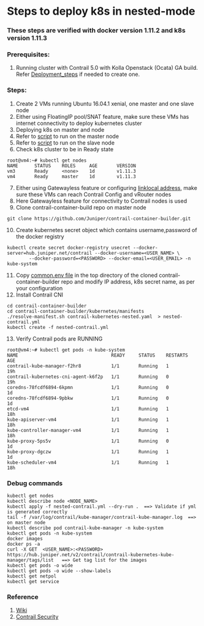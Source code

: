 # Steps to deploy k8s in nested-mode 
### These steps are verified with docker version 1.11.2 and k8s version 1.11.3

### Prerequisites:
1. Running cluster with Contrail 5.0 with Kolla Openstack (Ocata) GA build.
Refer [Deployment_steps](https://github.com/urao/contrail5_deployments/tree/master/ansible_deployer) if needed to create one.

### Steps:
1. Create 2 VMs running Ubuntu 16.04.1 xenial, one master and one slave node
2. Either using FloatingIP pool/SNAT feature, make sure these VMs has
   internet connectivity to deploy kubernetes cluster
3. Deploying k8s on master and node
4. Refer to [script](https://github.com/urao/contrail5_deployments/blob/master/k8s_nested_mode_deployment/files/run_on_master.sh) to run on the master node
5. Refer to [script](https://github.com/urao/contrail5_deployments/blob/master/k8s_nested_mode_deployment/files/run_on_node.sh) to run on the slave node
6. Check k8s cluster to be in Ready state
```
root@vm4:~# kubectl get nodes
NAME      STATUS    ROLES     AGE       VERSION
vm3       Ready     <none>    1d        v1.11.3
vm4       Ready     master    1d        v1.11.3
```
7. Either using Gatewayless feature or configuring [linklocal address](https://github.com/Juniper/contrail-kubernetes-docs/blob/master/install/kubernetes/nested-kubernetes.md), make 
   sure these VMs can reach Contrail Config and vRouter nodes
8. Here Gatewayless feature for connectivity to Contrail nodes is used
9. Clone contrail-container-build repo on master node
```
git clone https://github.com/Juniper/contrail-container-builder.git
```
10. Create kubernetes secret object which contains username,password of the docker registry
```
kubectl create secret docker-registry usecret --docker-server=hub.juniper.net/contrail --docker-username=<USER_NAME> \
        --docker-password=<PASSWORD> --docker-email=<USER_EMAIL> -n kube-system
```
11. Copy [common.env file](https://github.com/urao/contrail5_deployments/blob/master/k8s_nested_mode_deployment/files/common.env) in the top directory of the cloned contrail-container-builder repo and
    modify IP address, k8s secret name,  as per your configuration
12. Install Contrail CNI
```
cd contrail-container-builder
cd contrail-container-builder/kubernetes/manifests
./resolve-manifest.sh contrail-kubernetes-nested.yaml  > nested-contrail.yml
kubectl create -f nested-contrail.yml
```
13. Verify Contrail pods are RUNNING
```
root@vm4:~# kubectl get pods -n kube-system 
NAME                                  READY     STATUS    RESTARTS   AGE
contrail-kube-manager-f2hr8           1/1       Running   1          19h
contrail-kubernetes-cni-agent-k6f2p   1/1       Running   0          19h
coredns-78fcdf6894-6kpmn              1/1       Running   0          1d
coredns-78fcdf6894-9pbkw              1/1       Running   0          1d
etcd-vm4                              1/1       Running   1          18h
kube-apiserver-vm4                    1/1       Running   1          18h
kube-controller-manager-vm4           1/1       Running   1          18h
kube-proxy-5ps5v                      1/1       Running   0          1d
kube-proxy-dgczw                      1/1       Running   1          1d
kube-scheduler-vm4                    1/1       Running   1          18h
```

### Debug commands
```
kubectl get nodes
kubectl describe node <NODE_NAME>
kubectl apply -f nested-contrail.yml --dry-run .  ==> Validate if yml is generated correctly
tail -f /var/log/contrail/kube-manager/contrail-kube-manager.log  ==> on master node
kubectl describe pod contrail-kube-manager -n kube-system
kubectl get pods -n kube-system
docker images
docker ps -a
curl -X GET  <USER_NAME>:<PASSWORD> https://hub.juniper.net/v2/contrail/contrail-kubernetes-kube-manager/tags/list   ==> Get tag list for the images
kubectl get pods -o wide
kubectl get pods -o wide --show-labels
kubectl get netpol
kubectl get service
```
### Reference
1. [Wiki](https://github.com/Juniper/contrail-kubernetes-docs/blob/master/install/kubernetes/nested-kubernetes.md)
2. [Contrail Security](https://github.com/fashaikh7/Contrail-Security/wiki/Contrail-Security-with-Kubernetes-(nested-mode)-on-OpenStack)
